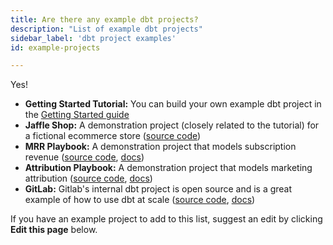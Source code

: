 ```yaml
---
title: Are there any example dbt projects?
description: "List of example dbt projects"
sidebar_label: 'dbt project examples'
id: example-projects

---
```


Yes!

* **Getting Started Tutorial:** You can build your own example dbt project in the [Getting Started guide](/docs/get-started/getting-started/set-up-dbt-cloud)
* **Jaffle Shop:** A demonstration project (closely related to the tutorial) for a fictional ecommerce store ([source code](https://github.com/dbt-labs/jaffle_shop))
* **MRR Playbook:** A demonstration project that models subscription revenue ([source code](https://github.com/dbt-labs/mrr-playbook), [docs](https://www.getdbt.com/mrr-playbook/#!/overview))
* **Attribution Playbook:** A demonstration project that models marketing attribution  ([source code](https://github.com/dbt-labs/attribution-playbook), [docs](https://www.getdbt.com/attribution-playbook/#!/overview))
* **GitLab:** Gitlab's internal dbt project is open source and is a great example of how to use dbt at scale ([source code](https://gitlab.com/gitlab-data/analytics/-/tree/master/transform/snowflake-dbt), [docs](https://dbt.gitlabdata.com/))

If you have an example project to add to this list, suggest an edit by clicking **Edit this page** below.
